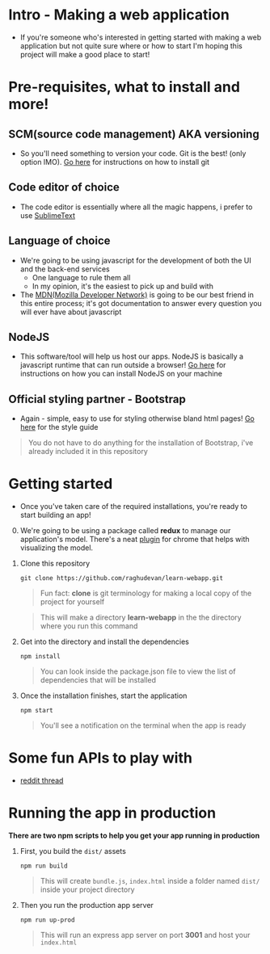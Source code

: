 # Intro - Making a web application
* If you're someone who's interested in getting started with making a web application but not quite sure where or how to start I'm hoping this project will make a good place to start!

# Pre-requisites, what to install and more!

## SCM(source code management) AKA versioning
* So you'll need something to version your code. Git is the best! (only option IMO). [Go here](https://github.com/raghudevan/learn-webapp/blob/master/docs/git/installation.md) for instructions on how to install git


## Code editor of choice
* The code editor is essentially where all the magic happens, i prefer to use [SublimeText](https://github.com/raghudevan/learn-webapp/blob/master/docs/sublime-text/installation.md)


## Language of choice
* We're going to be using javascript for the development of both the UI and the back-end services
    - One language to rule them all
    - In my opinion, it's the easiest to pick up and build with
* The [MDN(Mozilla Developer Network)](https://developer.mozilla.org/en-US/) is going to be our best friend in this entire process; it's got documentation to answer every question you will ever have about javascript


## NodeJS
* This software/tool will help us host our apps. NodeJS is basically a javascript runtime that can run outside a browser! [Go here](https://github.com/raghudevan/learn-webapp/blob/master/docs/node/installation.md) for instructions on how you can install NodeJS on your machine

## Official styling partner - Bootstrap
* Again - simple, easy to use for styling otherwise bland html pages! [Go here](http://getbootstrap.com/css) for the style guide

> You do not have to do anything for the installation of Bootstrap, i've already included it in this repository


# Getting started
* Once you've taken care of the required installations, you're ready to start building an app!

0. We're going to be using a package called **redux** to manage our application's model. There's a neat [plugin](https://chrome.google.com/webstore/detail/redux-devtools/lmhkpmbekcpmknklioeibfkpmmfibljd?hl=entire) for chrome that helps with visualizing the model.

1. Clone this repository

    ```
    git clone https://github.com/raghudevan/learn-webapp.git
    ```

    > Fun fact: **clone** is git terminology for making a local copy of the project for yourself

    > This will make a directory **learn-webapp** in the the directory where you run this command

2. Get into the directory and install the dependencies

    ```
    npm install
    ```

    > You can look inside the package.json file to view the list of dependencies that will be installed

3. Once the installation finishes, start the application

    ```
    npm start
    ```

    > You'll see a notification on the terminal when the app is ready

# Some fun APIs to play with
* [reddit thread](https://www.reddit.com/r/webdev/comments/3wrswc/what_are_some_fun_apis_to_play_with/)


# Running the app in production
**There are two npm scripts to help you get your app running in production**

1. First, you build the `dist/` assets

    ```
    npm run build
    ```

    > This will create `bundle.js`, `index.html` inside a folder named `dist/` inside your project directory

2. Then you run the production app server

    ```
    npm run up-prod
    ```

    > This will run an express app server on port **3001** and host your `index.html`